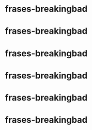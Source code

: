 # frases-breakingbad
# frases-breakingbad
# frases-breakingbad
# frases-breakingbad
# frases-breakingbad
# frases-breakingbad
